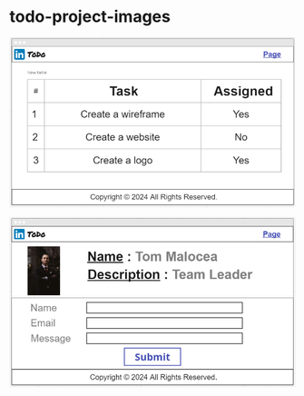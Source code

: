 # todo-project-images

![Home Page](/Images/HomePageToDo2.PNG)

![About Page](/Images/AboutPageToDo.PNG)